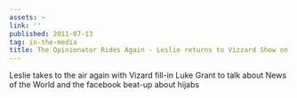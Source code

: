 ```yaml
---
assets: ~
link: ''
published: 2011-07-13
tag: in-the-media
title: The Opinionator Rides Again - Leslie returns to Vizzard Show on MTR
---
```

Leslie takes to the air again with Vizard fill-in Luke Grant to talk about News of the World and the facebook beat-up about hijabs